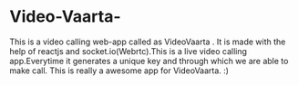 # Video-Vaarta-
This is a video calling web-app called as VideoVaarta . It is made with the help of reactjs and socket.io(Webrtc).This is a live video calling app.Everytime it generates a unique key and through which we are able to make call. This is really a awesome app for VideoVaarta. :) 
